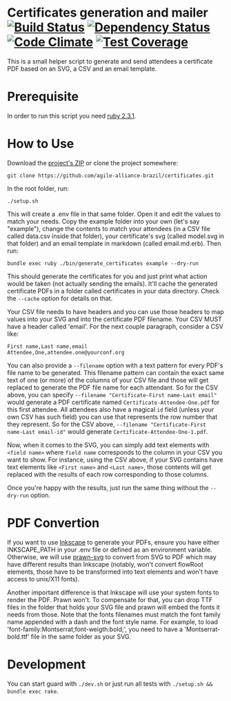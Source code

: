 Certificates generation and mailer [![Build Status](https://circleci.com/gh/agile-alliance-brazil/certificates.svg?style=svg)](https://circleci.com/gh/agile-alliance-brazil/certificates) [![Dependency Status](https://gemnasium.com/agile-alliance-brazil/certificates.svg)](https://gemnasium.com/agile-alliance-brazil/certificates) [![Code Climate](https://codeclimate.com/github/agile-alliance-brazil/certificates/badges/gpa.svg)](https://codeclimate.com/github/agile-alliance-brazil/certificates) [![Test Coverage](https://codeclimate.com/github/agile-alliance-brazil/certificates/badges/coverage.svg)](https://codeclimate.com/github/agile-alliance-brazil/certificates)
==================================

This is a small helper script to generate and send attendees a certificate PDF based on an SVG, a CSV and an email template.

Prerequisite
============

In order to run this script you need [ruby 2.3.1](http://www.ruby-lang.org/).

How to Use
==========

Download the [project's ZIP](https://github.com/agile-alliance-brazil/certificates/archive/master.zip) or clone the project somewhere:

```
git clone https://github.com/agile-alliance-brazil/certificates.git
```

In the root folder, run:

```
./setup.sh
```

This will create a .env file in that same folder. Open it and edit the values to match your needs. Copy the example folder into your own (let's say "example"), change the contents to match your attendees (in a CSV file called data.csv inside that folder), your certificate's svg (called model.svg in that folder) and an email template in markdown (called email.md.erb). Then run:

```
bundle exec ruby ./bin/generate_certificates example --dry-run
```

This should generate the certificates for you and just print what action would be taken (not actually sending the emails). It'll cache the generated certificate PDFs in a folder called certificates in your data directory. Check the `--cache` option for details on that.

Your CSV file needs to have headers and you can use those headers to map values into your SVG and into the certificate PDF filename. Your CSV MUST have a header called 'email'. For the next couple paragraph, consider a CSV like:

```
First name,Last name,email
Attendee,One,attendee.one@yourconf.org
```

You can also provide a `--filename` option with a text pattern for every PDF's file name to be generated. This filename pattern can contain the exact same text of one (or more) of the columns of your CSV file and those will get replaced to generate the PDF file name for each attendant. So for the CSV above, you can specify `--filename "Certificate-First name-Last email"` would generate a PDF certificate named `Certificate-Attendee-One.pdf` for this first attendee. All attendees also have a magical `id` field (unless your own CSV has such field) you can use that represents the row number that they represent. So for the CSV above, `--filename "Certificate-First name-Last email-id"` would generate `Certificate-Attendee-One-1.pdf`.

Now, when it comes to the SVG, you can simply add text elements with `<field name>` where `field name` corresponds to the column in your CSV you want to show. For instance, using the CSV above, if your SVG contains have text elements like `<First name>` and `<Last name>`, those contents will get replaced with the results of each row corresponding to those columns.

Once you're happy with the results, just run the same thing without the `--dry-run` option.

PDF Convertion
==============

If you want to use [Inkscape](http://www.inkscape.org) to generate your PDFs, ensure you have either INKSCAPE_PATH in your .env file or defined as an environment variable. Otherwise, we will use [prawn-svg](https://github.com/mogest/prawn-svg) to convert from SVG to PDF which may have different results than Inkscape (notably, won't convert flowRoot elements, those have to be transformed into text elements and won't have access to unix/X11 fonts).

Another important difference is that Inkscape will use your system fonts to render the PDF. Prawn won't. To compensate for that, you can drop TTF files in the folder that holds your SVG file and prawn will embed the fonts it needs from those. Note that the fonts filenames must match the font family name appended with a dash and the font style name. For example, to load 'font-family:Montserrat;font-weigth:bold;', you need to have a 'Montserrat-bold.ttf' file in the same folder as your SVG.

Development
===========

You can start guard with `./dev.sh` or just run all tests with `./setup.sh && bundle exec rake`.

